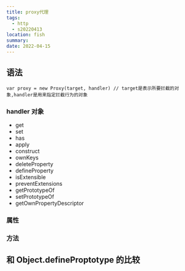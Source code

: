 ```yaml
---
title: proxy代理
tags:
  - http
  - s20220413
location: fish
summary:
date: 2022-04-15
---
```


## 语法

```
var proxy = new Proxy(target, handler) // target是表示所要拦截的对象,handler是用来指定拦截行为的对象
```

### handler 对象

- get
- set
- has
- apply
- construct
- ownKeys
- deleteProperty
- defineProperty
- isExtensible
- preventExtensions
- getPrototypeOf
- setPrototypeOf
- getOwnPropertyDescriptor

### 属性

### 方法

## 和 Object.defineProptotype 的比较

##
